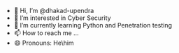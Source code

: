 - 👋 Hi, I’m @dhakad-upendra
- 👀 I’m interested in Cyber Security
- 🌱 I’m currently learning Python and Penetration testing
- 📫 How to reach me ...
- 😄 Pronouns:  He\him
 

<!---
dhakad-upendra/dhakad-upendra is a ✨ special ✨ repository because its `README.md` (this file) appears on your GitHub profile.
You can click the Preview link to take a look at your changes.
--->
